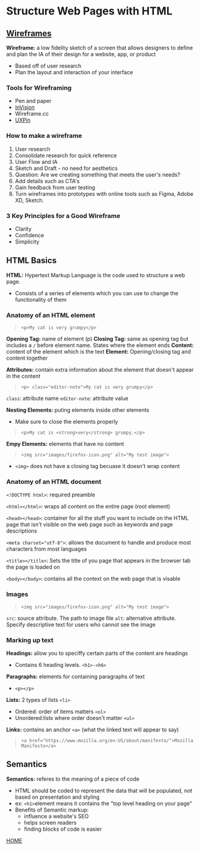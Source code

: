 # Structure Web Pages with HTML

## [Wireframes](https://careerfoundry.com/en/blog/ux-design/how-to-create-your-first-wireframe/)

**Wireframe:** a low fidelity sketch of a screen that allows designers to define and plan the IA of their design for a website, app, or product
- Based off of user research 
- Plan the layout and interaction of your interface

### Tools for Wireframing

- Pen and paper
- [InVision](https://www.invisionapp.com/)
- Wireframe.cc
- [UXPin](https://www.uxpin.com/)

### How to make a wireframe

1. User research
2. Consolidate research for quick reference
3. User Flow and IA
4. Sketch and Draft - no need for aesthetics
5. Question: Are we creating something that meets the user's needs?
6. Add details such as CTA's
7. Gain feedback from user testing
8. Turn wireframes into prototypes with online tools such as Figma, Adobe XD, Sketch.


### 3 Key Principles for a Good Wireframe

- Clarity
- Confidence
- Simplicity


## HTML Basics

**HTML:** Hypertext Markup Language is the code used to structure a web page.
- Consists of a series of elements which you can use to change the functionality of them

### Anatomy of an HTML element

> `<p>My cat is very grumpy</p>`

**Opening Tag:** name of element (p)
**Closing Tag:** same as opening tag but includes a `/` before element name. States where the element ends
**Content:** content of the element which is the text
**Element:** Opening/closing tag and content together

**Attributes:** contain extra information about the element that doesn't appear in the content

> `<p> class="editor-note">My cat is very grumpy</p>`

`class`: attribute name
`editor-note`: attribute value

**Nesting Elements:** puting elements inside other elements
- Make sure to close the elements properly

> `<p>My cat is <strong>very</strong> grumpy.</p>`

**Empy Elements:** elements that have no content

> `<img src="images/firefox-icon.png" alt="My test image">`

- `<img>` does not have a closing tag becuase it doesn't wrap content 


### Anatomy of an HTML document

`<!DOCTYPE html>`: required preamble

`<html></html>`: wraps all content on the entire page (root element)

`<head></head>`: container for all the stuff you want to include on the HTML page that isn't visible on the web page such as keywords and page descriptions

`<meta charset="utf-8">`: allows the document to handle and produce most characters from most languages

`<title></title>`: Sets the title of you page that appears in the browser tab the page is loaded on

`<body></body>`: contains all the context on the web page that is visable


### Images

> `<img src="images/firefox-icon.png" alt="My test image">`

`src`: source attribute. The path to image file
`alt`: alternative attribute. Specify descriptive text for users who cannot see the image


### Marking up text

**Headings:** allow you to speciffy certain parts of the content are headings 
- Contains 6 heading levels. `<h1>-<h6>`

**Paragraphs:** elements for containing paragraphs of text
- `<p></p>`

**Lists:** 2 types of lists `<li>`
- Ordered: order of items matters `<ol>`
- Unordered:lists where order doesn't matter `<ul>`

**Links:** contains an anchor `<a>` (what the linked text will appear to say)

> `<a href="https://www.mozilla.org/en-US/about/manifesto/">Mozilla Manifesto</a>`

## Semantics 

**Semantics:** referes to the meaning of a piece of code
- HTML should be coded to represent the data that will be populated, not based on presentation and styling 
- ex: `<h1>`element means it contains the "top level heading on your page"
- Benefits of Semantic markup:
    - influence a website's SEO
    - helps screen readers
    - finding blocks of code is easier

[HOME](README.md)
